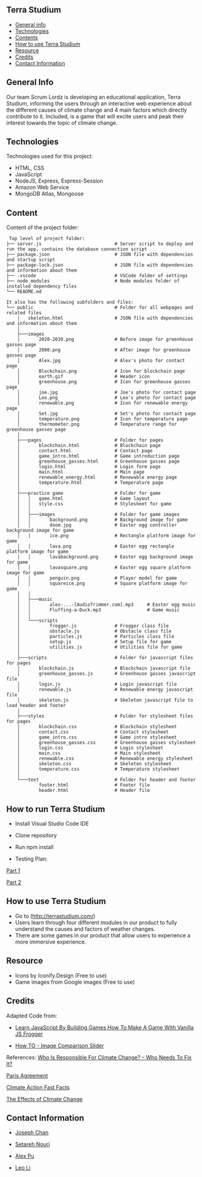 ## Terra Studium

* [General info](#general-info)
* [Technologies](#technologies)
* [Contents](#content)
* [How to use Terra Studium](#how-to-use-terra-studium)
* [Resource](#Resource)
* [Credits](#credits)
* [Contact Information](#Contact-Information)

## General Info
Our team Scrum Lordz is developing an educational application, Terra Studium, informing the users through an interactive web experience about the different causes of climate change and 4 main factors which directly contribute to it. Included, is a game that will excite users and peak their interest towards the topic of climate change.

## Technologies
Technologies used for this project:
* HTML, CSS
* JavaScript
* NodeJS, Express, Express-Session
* Amazon Web Service
* MongoDB Atlas, Mongoose

## Content
Content of the project folder:

```
 Top level of project folder:
├── server.js                           # Server script to deploy and run the app, contains the database connection script
├── package.json                        # JSON file with dependencies and startup script
├── package-lock.json                   # JSON file with dependencies and information about them
├── .vscode                             # VSCode folder of settings
├── node_modules                        # Node modules folder of installed dependency files
└── README.md

It also has the following subfolders and files:
└── public                              # Folder for all webpages and related files
    │   skeleton.html                   # JSON file with dependencies and information about them
    │
    ├───images
    │       2020-2039.png               # Before image for greenhouse gasses page
    │       2080.png                    # After image for greenhouse gasses page
    │       Alex.jpg                    # Alex's photo for contact page
    │       Blockchain.png              # Icon for blockchain page
    │       earth.gif                   # Header icon
    │       greenhouse.png              # Icon for greenhouse gasses page
    │       joe.jpg                     # Joe's photo for contact page
    │       Leo.png                     # Leo's photo for contact page
    │       renewable.png               # Icon for renewable energy page
    │       Set.jpg                     # Set's photo for contact page
    │       temperature.png             # Icon for temperature page
    │       thermometer.png             # Temperature range for greenhouse gasses page
    │
    ├───pages                           # Folder for pages
    │       blockchain.html             # Blockchain page
    │       contact.html                # Contact page
    │       game_intro.html             # Game introduction page
    │       greenhouse_gasses.html      # Greenhouse gasses page
    │       login.html                  # Login form page
    │       main.html                   # Main page
    │       renewable_energy.html       # Renewable energy page
    │       temperature.html            # Temperature page
    │
    ├───practice game                   # Folder for game
    │   │   game.html                   # Game layout
    │   │   style.css                   # Stylesheet for game
    │   │
    │   ├───images                      # Folder for game images
    │   │       background.png          # Background image for game
    │   │       doom.jpg                # Easter egg controller background image for game
    │   │       ice.png                 # Rectangle platform image for game
    │   │       lava.png                # Easter egg rectangle platform image for game
    │   │       lavabackground.png      # Easter egg background image for game
    │   │       lavasquare.png          # Easter egg square platform image for game
    │   │       penguin.png             # Player model for game
    │   │       squareice.png           # Square platform image for game
    │   │
    │   ├───music
    │   │       alex-...-[AudioTrimmer.com].mp3     # Easter egg music
    │   │       Fluffing-a-Duck.mp3                 # Game music
    │   │
    │   └───scripts
    │           frogger.js              # Frogger class file
    │           obstacle.js             # Obstacle class file
    │           particles.js            # Particles class file
    │           setup.js                # Setup file for game
    │           utilities.js            # Utilities file for game
    │
    ├───scripts                         # Folder for javascript files for pages
    │       blockchain.js               # Blockchain javascript file
    │       greenhouse_gasses.js        # Greenhouse gasses javascript file
    │       login.js                    # Login javascript file
    │       renewable.js                # Renewable energy javascript file
    │       skeleton.js                 # Skeleton javascript file to load header and footer
    │
    ├───styles                          # Folder for stylesheet files for pages
    │       blockchain.css              # Blockchain stylesheet
    │       contact.css                 # Contact stylesheet
    │       game_intro.css              # Game intro stylesheet
    │       greenhouse_gasses.css       # Greenhouse gasses stylesheet
    │       login.css                   # Login stylesheet
    │       main.css                    # Main stylesheet
    │       renewable.css               # Renewable energy stylesheet
    │       skeleton.css                # Skeleton stylesheet
    │       temperature.css             # Temperature stylesheet
    │
    └───text                            # Folder for header and footer
            footer.html                 # Footer file
            header.html                 # Header file
```

## How to run Terra Studium
* Install Visual Studio Code IDE

* Clone repository

* Run npm install

* Testing Plan:

[Part 1](https://docs.google.com/spreadsheets/d/19MvylXmdLrxZEdnXJC3IdQSwNrDZqRF23z0M9LchMB8/edit?usp=sharing)

[Part 2](https://docs.google.com/spreadsheets/d/19MvylXmdLrxZEdnXJC3IdQSwNrDZqRF23z0M9LchMB8/edit?usp=sharing)

## How to use Terra Studium
* Go to (http://terrastudium.com/)
* Users learn through four different modules in our product to fully understand the causes and factors of weather changes.
* There are some games in our product that allow users to experience a more immersive experience.

## Resource
* Icons by Iconify.Design (Free to use)
* Game images from Google images (Free to use)

## Credits
Adapted Code from:
* [Learn JavaScript By Building Games How To Make A Game With Vanilla JS Frogger](https://youtu.be/GXvNEwu9cgM)

* [How TO - Image Comparison Slider](https://www.w3schools.com/howto/howto_js_image_comparison.asp)

References:
[Who Is Responsible For Climate Change? – Who Needs To Fix It?](https://www.youtube.com/watch?v=ipVxxxqwBQw&t=489s&ab_channel=Kurzgesagt%E2%80%93InaNutshell)

[Paris Agreement](https://unfccc.int/process-and-meetings/the-paris-agreement/the-paris-agreement#:~:text=The%20Paris%20Agreement%20is%20a,compared%20to%20pre%2Dindustrial%20levels)

[Climate Action Fast Facts](https://www.un.org/en/climatechange/science/key-findings#physical-science)

[The Effects of Climate Change](https://climate.nasa.gov/effects/)

## Contact Information
* [Joseph Chan](https://www.linkedin.com/in/joseph-chan-113822203/)

* [Setareh Nouri](https://www.linkedin.com/in/setareh-nouri-02157022b/)

* [Alex Pu](https://www.linkedin.com/in/alexander-pu-022644174/)

* [Leo Li](https://www.linkedin.com/in/leoli225/)



